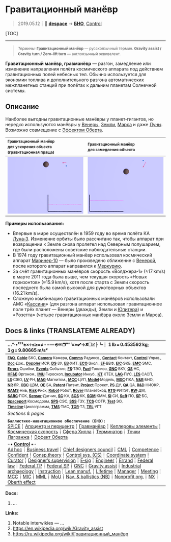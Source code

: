 # Гравитационный манёвр
> 2019.05.12 ┊ **🚀 [despace](index.md)** → **[БНО](nnb.md)**, [Control](control.md)

[TOC]

---

> <small>*Термины:* **Гравитационный манёвр** — русскоязычный термин. **Gravity assist / Gravity turn / Zero-lift turn** — англоязычный эквивалент.</small>

**Гравитационный манёвр, гравманёвр** — разгон, замедление или изменение направления полёта космического аппарата под действием гравитационных полей небесных тел. Обычно используется для экономии топлива и дополнительного разгона автоматических межпланетных станций при полётах к дальним планетам Солнечной системы.



## Описание
Наиболее выгодны гравитационные манёвры у планет‑гигантов, но нередко используются манёвры у [Венеры](venus.md), [Земли](earth.md), [Марса](mars.md) и даже [Луны](moon.md). Возможно совмещение с [Эффектом Оберта](oberth_eff.md).

| <small>Гравитационный манёвр<br> для ускорения объекта<br> (гравитационная праща)</small>  | <small>Гравитационный манёвр<br> для замедления объекта</small>  |
|:--|:--|
|  ![](f/nav/gravity_assist_swingby_acc_anim.gif)  |  ![](f/nav/gravity_assist_swingby_dec_anim.gif)  |



**Примеры использования:**

   - Впервые в мире осуществлён в 1959 году во время полёта КА [Луна‑3](луна‑3.md). Изменение орбиты было рассчитано так, чтобы аппарат при возвращении к Земле снова пролетел над Северным полушарием, где были расположены советские наблюдательные станции.
   - В 1974 году гравитационный манёвр использовал космический аппарат [Маринер‑10](mariner-10.md) — было произведено сближение с [Венерой](venus.md), после которого аппарат направился к [Меркурию](mercury.md).
   - За счёт гравитационных манёвров скорость «Вояджера‑1» (≈17 km/s) в марте 2011 года была выше, чем текущая скорость «Новых горизонтов» (≈15.9 km/s), хотя после старта с Земли скорость последнего была самой высокой для рукотворных объектов (16.21 km/s).
   - Сложную комбинацию гравитационных манёвров использовали АМС «[Кассини](cassini_huygens.md)» (для разгона аппарат использовал гравитационное поле трёх планет — Венеры (дважды), Земли и [Юпитера](jupiter.md)) и «Розетта» (четыре гравитационных манёвра около Земли и Марса).



<p style="page-break-after:always"> </p>

## Docs & links (TRANSLATEME ALREADY)
|…°·•¹²³±×÷≤≥≈≠ ‑ −— ⎆✉ ❐“”’«»✔→✘☐☑├┕┆ 1 lb = 0.453592 kg; 1 g = 9.80665 m/s²|
|:--|
|<small>**[FAQ](faq.md)**, **[Cable](cable.md)**·БКС, **[Camera](camera.md)**·Камера, **[Comms](comms.md)**·Радиосв., **[Contact](contact.md)**·Контакт, **[Control](control.md)**·Управ., **[Doc](doc.md)**·Док., **[Doppler](doppler.md)**·ИСР, **[DS](ds.md)**·ЗУ, **[EB](eb.md)**·ХИТ, **[ECO](ecology.md)**·Экол., **[EF](ef.md)**·ВВФ, **[ElC](elc.md)**·ЭКБ, **[EMC](emc.md)**·ЭМС, **[Errors](error.md)**·Ошибки, **[Events](event.md)**·События, **[FS](fs.md)**·ТЭО, **[Fuel](fuel.md)**·Топливо, **[GNC](gnc.md)**·БКУ, **[GS](scs.md)**·НС, **[HF&E](hfe.md)**·Эргоном., **[IMU](imu.md)**·Гироскоп, **[Incubator](incubator.md)**·Инкуб., **[KT](kt.md)**·КТЕХ, **[LAG](lag.md)**·ПУC, **[LES](les.md)**·САСП, **[LS](ls.md)**·СЖО, **[LV](lv.md)**·РН, **[MAG](mag.md)**·Магнитом., **[MCC](mcc.md)**·ЦУП, **[Model](model.md)**·Модель, **[MSC](sc.md)**·ПКА, **[N&B](nnb.md)**·БНО, **[NR](nr.md)**·ЯР, **[OBC](obc.md)**·ЦВМ, **[OE](oe.md)**·БА, **[Patent](патент.md)**·Патент, **[Project](project.md)**·Проект, **[PS](ps.md)**·ДУ, **[QA](quality.md)**·QA, **[R&D](rnd.md)**·НИОКР, **[RAMS](rams.md)**·НиБ, **[Risk](risk.md)**·Риск, **[Robot](robotics.md)**·Робот, **[Rover](rover.md)**·Планетоход, **[RTG](rtg.md)**·РИТЭГ, **[RW](rw.md)**·ДМ, **[SARC](sarc.md)**·ПСК, **[Sensor](sensor.md)**·Датчик, **[SC](sc.md)**·КА, **[SCS](scs.md)**·КК, **[SGM](sgm.md)**·КММ, **[SI](si.md)**·СИ, **[Soft](soft.md)**·ПО, **[SP](sp.md)**·БС, **[Spaceport](spaceport.md)**·Космодром, **[SPS](sps.md)**·СЭС, **[SSS](sss.md)**·ГЗУ, **[TCS](tcs.md)**·СОТР, **[Test](test.md)**·ЭО, **[Timeline](timeline.md)**·Циклограмма, **[TMS](tms.md)**·ТМС, **[TOR](tor.md)**·ТЗ, **[TRL](trl.md)**·УГТ</small>|
|*Sections & pages*|
|**`Баллистико‑навигационное обеспечение (БНО):`**<br> [SPICE](spice.md) ┊ [Апоцентр и перицентр](apopericentre.md) ┊ [Гравманёвр](gravass.md) ┊ [Кеплеровы элементы](keplerian.md) ┊ [Космическая скорость](esc_vel.md) ┊ [Сфера Хилла](hill_sphere.md) ┊ [Терминатор](terminator.md) ┊ [Точки Лагранжа](l_points.md) ┊ [Эффект Оберта](oberth_eff.md) |
|**··• [Control](Control.md) •··**<br> [Ad hoc](ad_hoc.md) ┊ [Business travel](business_travel.md) ┊ [Chief designers council](cocd.md) ┊ [CML](cml.md) ┊ [Competence](competence.md) ┊ [Confident](confident.md) ┊ [Consp.theory](consp_theory.md) ┊ [Control sys. (CS)](cs.md) ┊ [Coordinate system](coord_sys.md) ┊ [Curator](curator.md) ┊ [Designer’s supervision](des_spv.md) ┊ [E‑sig](esig.md) ┊ [Engineer](engineer.md) ┊ [Errand](errand.md) ┊ [Federal law](fed_law.md) ┊ [Federal TP](fed_tp.md) ┊ [Federal SP](fed_sp.md) ┊ [GNC](gnc.md) ┊ [Gravity assist](gravass.md) ┊ [Industrial archaeology](ind_arch.md) ┊ [Instruction](instruction.md) ┊ [Lean manuf.](lean_man.md) ┊ [Lifetime](lifetime.md) ┊ [Manager](manager.md) ┊ [Meeting](meeting.md) ┊ [MCC](mcc.md) ┊ [MIC](mic.md) ┊ [MML](mml.md) ┊ [MoU](mou.md) ┊ [Nav. & ballistics (NB)](nnb.md) ┊ [Nonprofit org.](nonprof_org.md) ┊ [NX](nx.md) ┊ [Oberth effect](oberth_eff.md) | ┊ [Org.structure](orgstruct.md) ┊ [Outcomes commission](outccom.md) ┊ [Patent](patent_res.md) ┊ [Peter prin.](peter_principle.md) ┊ [Plan](plan.md) ┊ [PMBok](pmbok.md) ┊ [Quorum](quorum.md) ┊ [R&D management](rnd_mgmt.md) ┊ [R&D support](rnd_support.md) ┊ [Recursion](recurs.md) ┊ [Schulze_method](schulze_method.md) ┊ [Sci'N'Tech activities](st_act.md) ┊ [Sci'N'Tech council](satc.md) ┊ [Single-window system](sw_sys.md) ┊ [Situ.leadership](situ_leadership.md) ┊ [Skunk works](skunk_works.md) ┊ [State arm. plan](plan_sa.md) ┊ [Swamp](swamp.md) ┊ [Teamcenter](teamcenter.md) ┊ [TRIZ](triz.md) ┊ [TRL](trl.md) ┊ [Veto](veto.md) ┊ [Workflow](workflow.md) ┊ [Workgroup](wg.md)|

**Docs:**

   1. …

**Links:**

   1. Notable interwikies — …
   1. <https://en.wikipedia.org/wiki/Gravity_assist>
   1. <https://ru.wikipedia.org/wiki/Гравитационный_манёвр>

